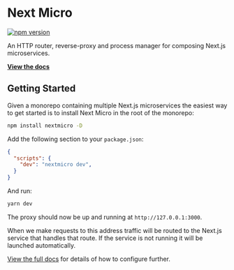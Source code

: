 # Next Micro

[![npm version](https://badge.fury.io/js/nextmicro.svg)](https://badge.fury.io/js/nextmicro)

An HTTP router, reverse-proxy and process manager for composing Next.js microservices.

[**View the docs**](https://pages.github.com/alexandermendes/nextmicro)

## Getting Started

Given a monorepo containing multiple Next.js microservices the easiest way
to get started is to install Next Micro in the root of the monorepo:

```sh
npm install nextmicro -D
```

Add the following section to your `package.json`:

```json
{
  "scripts": {
    "dev": "nextmicro dev",
  }
}
```

And run:

```sh
yarn dev
```

The proxy should now be up and running at `http://127.0.0.1:3000`.

When we make requests to this address traffic will be routed to the Next.js
service that handles that route. If the service is not running it will be
launched automatically.

[View the full docs](https://pages.github.com/alexandermendes/nextmicro) for
details of how to configure further.
